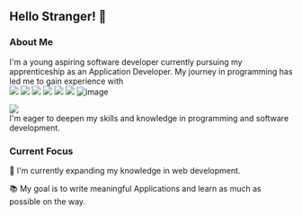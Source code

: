 ## Hello Stranger! 👋

### About Me
I'm a young aspiring software developer currently pursuing my apprenticeship as an Application Developer.
My journey in programming has led me to gain experience with </br>
<img src="https://img.icons8.com/color/48/000000/html-5.png"/>
<img src="https://img.icons8.com/color/48/000000/css3.png"/>
<img src="https://img.icons8.com/color/48/000000/javascript.png"/>
<img src="https://img.icons8.com/color/48/000000/java-coffee-cup-logo.png"/>
<img src="https://img.icons8.com/color/48/000000/desktop.png"/>
<img src="https://img.icons8.com/color/48/000000/python.png"/>
![image](https://github.com/Early184/Early184/assets/137812950/ed40e4ce-dc93-46fc-9f8c-f0385cc71cee)

<img src="https://img.icons8.com/officel/16/000000/php-logo.png"/>
</br>
I'm eager to deepen my skills and knowledge in programming and software development.

### Current Focus
🌱 I'm currently expanding my knowledge in web development.

📚 My goal is to write meaningful Applications and learn as much as possible on the way.


